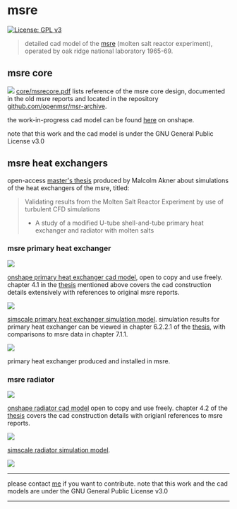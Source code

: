 # msre
[![License: GPL v3](https://img.shields.io/badge/License-GPLv3-blue.svg)](https://www.gnu.org/licenses/gpl-3.0)

> detailed cad model of the [msre](https://en.wikipedia.org/wiki/Molten-Salt_Reactor_Experiment) (molten salt reactor experiment), operated by oak ridge national laboratory 1965-69.

## msre core
![](core/docs/msre.png)
[core/msrecore.pdf](core/docs/msrecore.pdf) lists reference of the msre core design, documented in the old msre reports and located in the repository [github.com/openmsr/msr-archive](https://github.com/openmsr/msr-archive/blob/master/README.md).

the work-in-progress cad model can be found [here](https://cad.onshape.com/documents/4f04f63bfd4138a61a54b3f8/w/11cb17d9ef25bb27f8ada6c0/e/72f417dd8eb3e2fa4f9ccb9e) on onshape.

note that this work and the cad model is under the GNU General Public License v3.0

## msre heat exchangers

open-access [master's thesis](https://ltu.diva-portal.org/smash/get/diva2:1546993/FULLTEXT01.pdf) produced by Malcolm Akner about simulations of the heat exchangers of the msre, titled: 

> Validating results from the Molten Salt Reactor Experiment by use of turbulent CFD simulations
> - A study of a modified U-tube shell-and-tube primary heat exchanger and radiator with molten salts

### msre primary heat exchanger
![](heatexchanger/docs/phexcadmodel.png)

[onshape primary heat exchanger cad model](https://cad.onshape.com/documents/03be2f510296a2e264886390/w/8cfbca3b7b9682dd4e53a998/e/54728fd981a1b4f5594c73d6), open to copy and use freely. chapter 4.1 in the [thesis](https://ltu.diva-portal.org/smash/get/diva2:1546993/FULLTEXT01.pdf) mentioned above covers the cad construction details extensively with references to original msre reports. 

![](heatexchanger/docs/phexflowpaths.png)

[simscale primary heat exchanger simulation model](https://www.simscale.com/projects/MalcolmAkner/phex_-_final_version/). simulation results for primary heat exchanger can be viewed in chapter 6.2.2.1 of the [thesis](https://ltu.diva-portal.org/smash/get/diva2:1546993/FULLTEXT01.pdf), with comparisons to msre data in chapter 7.1.1. 

![](heatexchanger/docs/phexreal.png)

primary heat exchanger produced and installed in msre. 


### msre radiator
![](heatexchanger/docs/radiatorcadmodel.png)

[onshape radiator cad model](https://cad.onshape.com/documents/bf944323ed6a82e05924078c/w/2a25d73c5a3a66824d2d5fbd/e/a83d5535602a053216fedff4) open to copy and use freely. chapter 4.2 of the [thesis](https://ltu.diva-portal.org/smash/get/diva2:1546993/FULLTEXT01.pdf) covers the cad construction details with origianl references to msre reports. 

![](heatexchanger/docs/radiatorflowpaths.png)

[simscale radiator simulation model](https://www.simscale.com/projects/MalcolmAkner/msre_radiator_public/). 

![](heatexchanger/docs/radiatorreal.png)

---

please contact [me](https://github.com/aslakstubsgaard) if you want to contribute.
note that this work and the cad models are under the GNU General Public License v3.0

---

